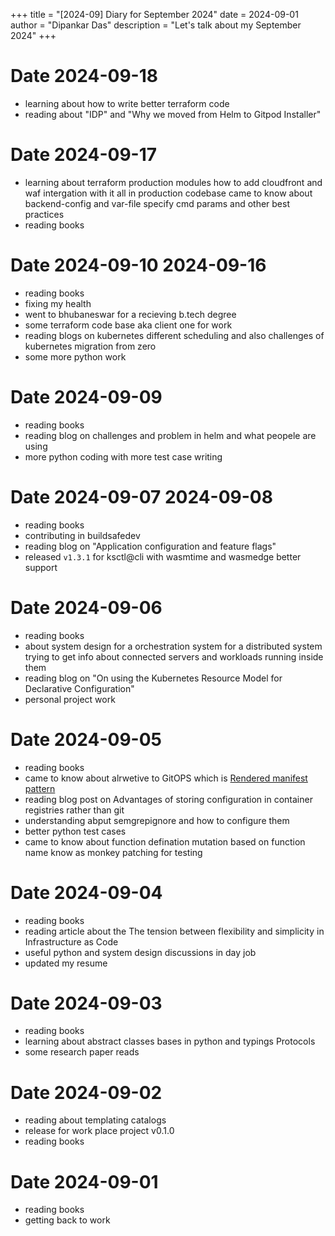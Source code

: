 +++
title = "[2024-09] Diary for September 2024"
date = 2024-09-01
author = "Dipankar Das"
description = "Let's talk about my September 2024"
+++

# Date 2024-09-18
* learning about how to write better terraform code
* reading about "IDP" and "Why we moved from Helm to Gitpod Installer"

# Date 2024-09-17
* learning about terraform production modules how to add cloudfront and waf intergation with it all in production codebase came to know about backend-config and var-file specify cmd params and other best practices
* reading books

# Date 2024-09-10 2024-09-16
* reading books
* fixing my health
* went to bhubaneswar for a recieving b.tech degree
* some terraform code base aka client one for work
* reading blogs on kubernetes different scheduling and also challenges of kubernetes migration from zero
* some more python work

# Date 2024-09-09
* reading books
* reading blog on challenges and problem in helm and what peopele are using
* more python coding with more test case writing

# Date 2024-09-07 2024-09-08
* reading books
* contributing in buildsafedev
* reading blog on "Application configuration and feature flags"
* released `v1.3.1` for ksctl@cli with wasmtime and wasmedge better support

# Date 2024-09-06
* reading books
* about system design for a orchestration system for a distributed system trying to get info about connected servers and workloads running inside them
* reading blog on "On using the Kubernetes Resource Model for Declarative Configuration"
* personal project work

# Date 2024-09-05
* reading books
* came to know about alrwetive to GitOPS which is [Rendered manifest pattern](https://akuity.io/blog/the-rendered-manifests-pattern/)
* reading blog post on Advantages of storing configuration in container registries rather than git
* understanding abput semgrepignore and how to configure them
* better python test cases
* came to know about function defination mutation based on function name know as monkey patching for testing

# Date 2024-09-04
* reading books
* reading article about the The tension between flexibility and simplicity in Infrastructure as Code
* useful python and system design discussions in day job
* updated my resume

# Date 2024-09-03
* reading books
* learning about abstract classes bases in python and typings Protocols
* some research paper reads

# Date 2024-09-02
* reading about templating catalogs
* release for work place project v0.1.0
* reading books

# Date 2024-09-01
* reading books
* getting back to work

